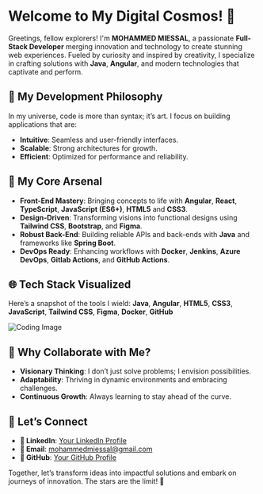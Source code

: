 # Welcome to My Digital Cosmos! 🚀

Greetings, fellow explorers! I'm **MOHAMMED MIESSAL**, a passionate **Full-Stack Developer** merging innovation and technology to create stunning web experiences. Fueled by curiosity and inspired by creativity, I specialize in crafting solutions with **Java**, **Angular**, and modern technologies that captivate and perform.

## 🔮 My Development Philosophy
In my universe, code is more than syntax; it’s art. I focus on building applications that are:
- **Intuitive**: Seamless and user-friendly interfaces.
- **Scalable**: Strong architectures for growth.
- **Efficient**: Optimized for performance and reliability.

## 🔧 My Core Arsenal
- **Front-End Mastery**: Bringing concepts to life with **Angular**, **React**, **TypeScript**, **JavaScript (ES6+)**, **HTML5** and **CSS3**.
- **Design-Driven**: Transforming visions into functional designs using **Tailwind CSS**, **Bootstrap**, and **Figma**.
- **Robust Back-End**: Building reliable APIs and back-ends with **Java** and frameworks like **Spring Boot**.
- **DevOps Ready**: Enhancing workflows with **Docker**, **Jenkins**, **Azure DevOps**, **Gitlab Actions**, and **GitHub Actions**.

## 🌐 Tech Stack Visualized
Here’s a snapshot of the tools I wield:
**Java**, **Angular**, **HTML5**, **CSS3**, **JavaScript**, **Tailwind CSS**, **Figma**, **Docker**, **GitHub**

![Coding Image](https://via.placeholder.com/800x400?text=Full+Stack+Developer)

## 🌟 Why Collaborate with Me?
- **Visionary Thinking**: I don’t just solve problems; I envision possibilities.
- **Adaptability**: Thriving in dynamic environments and embracing challenges.
- **Continuous Growth**: Always learning to stay ahead of the curve.

## 🔄 Let’s Connect
- **🏰 LinkedIn**: [Your LinkedIn Profile](https://www.linkedin.com/in/mohammed-mi%C3%AAssal/)
- **📧 Email**: mohammedmiessal@gmail.com
- **🎡 GitHub**: [Your GitHub Profile](https://github.com/MOHAMMED-MIESSAL)

Together, let’s transform ideas into impactful solutions and embark on journeys of innovation. The stars are the limit! 🌠

